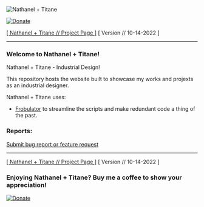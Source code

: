 ![Nathanel + Titane](https://raw.githubusercontent.com/nathaneltitane/nathaneltitane.github.io/main/nathaneltitane.svg)

[![Donate](https://img.shields.io/badge/Donate-PayPal-000000.svg?style=for-the-badge)](https://www.paypal.com/donate/?hosted_button_id=QG58TMRHNSZAU)

[[ Nathanel + Titane // Project Page ]](https://github.com/nathaneltitane/nathaneltitane.github.io) [ Version // 10-14-2022 ]

---

### Welcome to Nathanel + Titane!

Nathanel + Titane - Industrial Design!

This repository hosts the website built to showcase my works and projexts as an industrial designer.

Nathanel + Titane uses:

- [Frobulator](https://github.com/nathaneltitane/frobulator) to streamline the scripts and make redundant code a thing of the past.

### Reports:

[Submit bug report or feature request](https://github.com/nathaneltitane/nathaneltitane.github.io/issues)

---

[[ Nathanel + Titane // Project Page ]](https://github.com/nathaneltitane/nathaneltitane.github.io) [ Version // 10-14-2022 ]

### Enjoying Nathanel + Titane? Buy me a coffee to show your appreciation!

[![Donate](https://img.shields.io/badge/Donate-PayPal-000000.svg?style=for-the-badge)](https://www.paypal.com/donate/?hosted_button_id=QG58TMRHNSZAU)
